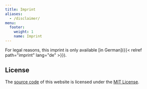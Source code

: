 ```yaml
---
title: Imprint
aliases:
  - /disclaimer/
menu:
  footer:
    weight: 1
    name: Imprint
---
```


For legal reasons, this imprint is only available [in German]({{< relref path="imprint" lang="de" >}}).

## License

The [source code](https://github.com/heinrichreimer/website-wedding) of this website is licensed under the [MIT
License](https://opensource.org/licenses/MIT).

